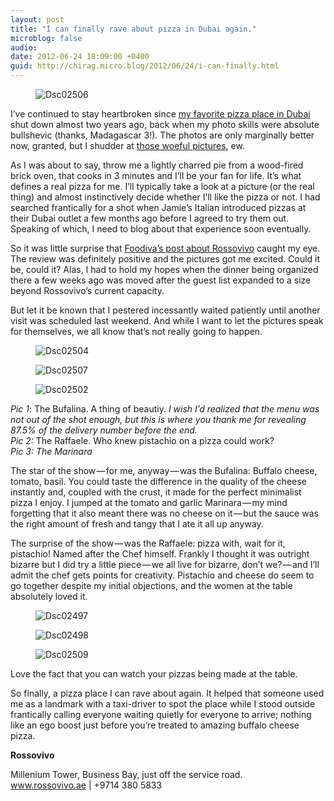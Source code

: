 ```yaml
---
layout: post
title: "I can finally rave about pizza in Dubai again."
microblog: false
audio: 
date: 2012-06-24 18:09:00 +0400
guid: http://chirag.micro.blog/2012/06/24/i-can-finally.html
---
```

<figure><img alt="Dsc02506" src="http://www.chirag.biz/uploads/2018/74de27b5ac.jpg"></figure><p>I’ve continued to stay heartbroken since <a href="https://naihar.com/pizza-pizza-a58e8e51702e#.eb7cevh1t" target="_blank">my favorite pizza place in Dubai</a> shut down almost two years ago, back when my photo skills were absolute bullshevic (thanks, Madagascar 3!). The photos are only marginally better now, granted, but I shudder at <a href="https://naihar.com/mango-and-curried-chickpea-salad-9ce4d2c02c36" target="_blank">those woeful pictures</a>, ew.</p>
<p>As I was about to say, throw me a lightly charred pie from a wood-fired brick oven, that cooks in 3 minutes and I’ll be your fan for life. It’s what defines a real pizza for me. I’ll typically take a look at a picture (or the real thing) and almost instinctively decide whether I’ll like the pizza or not. I had searched frantically for a shot when Jamie’s Italian introduced pizzas at their Dubai outlet a few months ago before I agreed to try them out. Speaking of which, I need to blog about that experience soon eventually.</p>
<p>So it was little surprise that <a href="http://foodiva.net/2012/05/a-slice-of-napoli-pizza-in-dubai/" target="_blank">Foodiva’s post about Rossovivo</a> caught my eye. The review was definitely positive and the pictures got me excited. Could it be, could it? Alas, I had to hold my hopes when the dinner being organized there a few weeks ago was moved after the guest list expanded to a size beyond Rossovivo’s current capacity.</p>
<p>But let it be known that I pestered incessantly waited patiently until another visit was scheduled last weekend. And while I want to let the pictures speak for themselves, we all know that’s not really going to happen.</p>
<figure><img alt="Dsc02504" src="http://www.chirag.biz/uploads/2018/335bde7ac6.jpg"></figure><figure><img alt="Dsc02507" src="http://www.chirag.biz/uploads/2018/b3f9f43ef9.jpg"></figure><figure><img alt="Dsc02502" src="http://www.chirag.biz/uploads/2018/6551ef2599.jpg"></figure><p><em>Pic 1</em>: The Bufalina. A thing of beautiy. <em>I wish I’d realized that the menu was not out of the shot enough, but this is where you thank me for revealing 87.5% of the delivery number before the end.<br>Pic 2: </em>The Raffaele. Who knew pistachio on a pizza could work?<br><em>Pic 3: The Marinara</em></p>
<p>The star of the show — for me, anyway — was the Bufalina: Buffalo cheese, tomato, basil. You could taste the difference in the quality of the cheese instantly and, coupled with the crust, it made for the perfect minimalist pizza I enjoy. I jumped at the tomato and garlic Marinara — my mind forgetting that it also meant there was no cheese on it — but the sauce was the right amount of fresh and tangy that I ate it all up anyway.</p>
<p>The surprise of the show — was the Raffaele: pizza with, wait for it, pistachio! Named after the Chef himself. Frankly I thought it was outright bizarre but I did try a little piece — we all live for bizarre, don’t we? — and I’ll admit the chef gets points for creativity. Pistachio and cheese do seem to go together despite my initial objections, and the women at the table absolutely loved it.</p>
<figure><img alt="Dsc02497" src="http://www.chirag.biz/uploads/2018/0793663645.jpg"></figure><figure><img alt="Dsc02498" src="http://www.chirag.biz/uploads/2018/0f637a83d2.jpg"></figure><figure><img alt="Dsc02509" src="http://www.chirag.biz/uploads/2018/119e49053e.jpg"></figure><p>Love the fact that you can watch your pizzas being made at the table.</p>
<p>So finally, a pizza place I can rave about again. It helped that someone used me as a landmark with a taxi-driver to spot the place while I stood outside frantically calling everyone waiting quietly for everyone to arrive; nothing like an ego boost just before you’re treated to amazing buffalo cheese pizza.</p>
<p><strong>Rossovivo</strong></p>
<p>Millenium Tower, Business Bay, just off the service road.<br><a href="http://www.rossovivo.ae/" target="_blank">www.rossovivo.ae</a> | +9714 380 5833</p>
